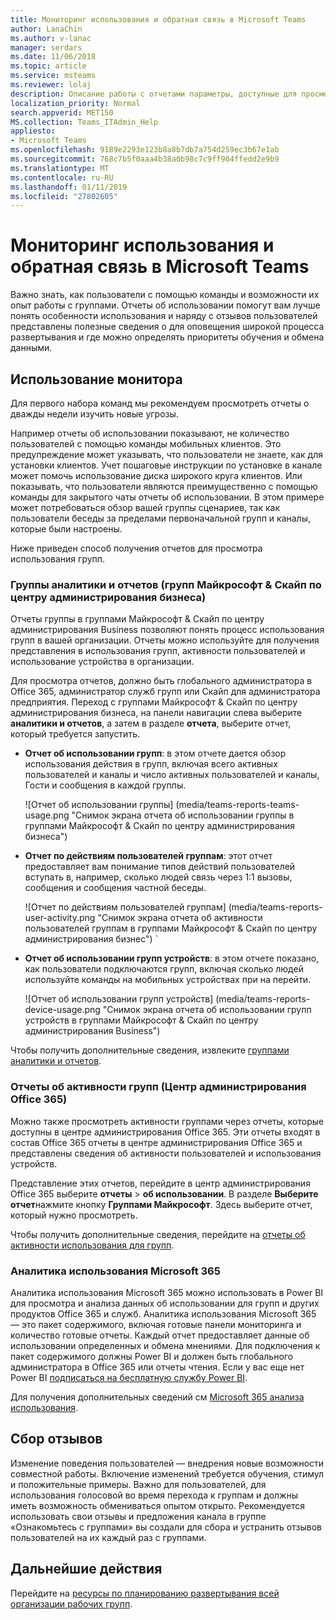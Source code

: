 ```yaml
---
title: Мониторинг использования и обратная связь в Microsoft Teams
author: LanaChin
ms.author: v-lanac
manager: serdars
ms.date: 11/06/2018
ms.topic: article
ms.service: msteams
ms.reviewer: lolaj
description: Описание работы с отчетами параметры, доступные для просмотра как пользователи используют группами Майкрософт и сбор отзывов по взаимодействия с пользователем.
localization_priority: Normal
search.appverid: MET150
MS.collection: Teams_ITAdmin_Help
appliesto:
- Microsoft Teams
ms.openlocfilehash: 9189e2293e123b8a8b7db7a754d259ec3b67e1ab
ms.sourcegitcommit: 768c7b5f0aaa4b38a0b98c7c9ff904ffedd2e9b9
ms.translationtype: MT
ms.contentlocale: ru-RU
ms.lasthandoff: 01/11/2019
ms.locfileid: "27802605"
---
```

# <a name="monitor-usage-and-feedback-in-microsoft-teams"></a>Мониторинг использования и обратная связь в Microsoft Teams
Важно знать, как пользователи с помощью команды и возможности их опыт работы с группами. Отчеты об использовании помогут вам лучше понять особенности использования и наряду с отзывов пользователей представлены полезные сведения о для оповещения широкой процесса развертывания и где можно определять приоритеты обучения и обмена данными.

## <a name="monitor-usage"></a>Использование монитора
Для первого набора команд мы рекомендуем просмотреть отчеты о дважды недели изучить новые угрозы. 

Например отчеты об использовании показывают, не количество пользователей с помощью команды мобильных клиентов. Это предупреждение может указывать, что пользователи не знаете, как для установки клиентов. Учет пошаговые инструкции по установке в канале может помочь использование диска широкого круга клиентов. Или показывать, что пользователи являются преимущественно с помощью команды для закрытого чаты отчеты об использовании. В этом примере может потребоваться обзор вашей группы сценариев, так как пользователи беседы за пределами первоначальной групп и каналы, которые были настроены. 

Ниже приведен способ получения отчетов для просмотра использования групп. 

### <a name="teams-analytics--reports-microsoft-teams--skype-for-business-admin-center"></a>Группы аналитики и отчетов (групп Майкрософт & Скайп по центру администрирования бизнеса)

Отчеты группы в группами Майкрософт & Скайп по центру администрирования Business позволяют понять процесс использования групп в вашей организации. Отчеты можно используйте для получения представления в использования групп, активности пользователей и использование устройства в организации. 

Для просмотра отчетов, должно быть глобального администратора в Office 365, администратор служб групп или Скайп для администратора предприятия. Переход с группами Майкрософт & Скайп по центру администрирования бизнеса, на панели навигации слева выберите **аналитики и отчетов**, а затем в разделе **отчета**, выберите отчет, который требуется запустить.

- **Отчет об использовании групп**: в этом отчете дается обзор использования действия в групп, включая всего активных пользователей и каналы и число активных пользователей и каналы, Гости и сообщения в каждой группы. 

    ![Отчет об использовании группы] (media/teams-reports-teams-usage.png "Снимок экрана отчета об использовании группы в группами Майкрософт & Скайп по центру администрирования бизнеса")     
- **Отчет по действиям пользователей группам**: этот отчет предоставляет вам понимание типов действий пользователей вступать в, например, сколько людей связь через 1:1 вызовы, сообщения и сообщения частной беседы. 

    ![Отчет по действиям пользователей группам] (media/teams-reports-user-activity.png "Снимок экрана отчета об активности пользователей группам в группами Майкрософт & Скайп по центру администрирования бизнес") 
`
- **Отчет об использовании групп устройств**: в этом отчете показано, как пользователи подключаются групп, включая сколько людей используйте команды на мобильных устройствах при на перейти. 

    ![Отчет об использовании групп устройств] (media/teams-reports-device-usage.png "Снимок экрана отчета об использовании групп устройств в группами Майкрософт & Скайп по центру администрирования Business")

Чтобы получить дополнительные сведения, извлеките [группами аналитики и отчетов](teams-analytics-and-reports/teams-reporting-reference.md). 

### <a name="teams-activity-reports-office-365-admin-center"></a>Отчеты об активности групп (Центр администрирования Office 365)
Можно также просмотреть активности группами через отчеты, которые доступны в центре администрирования Office 365. Эти отчеты входят в состав Office 365 отчеты в центре администрирования Office 365 и представлены сведения об активности пользователей и использования устройств. 

Представление этих отчетов, перейдите в центр администрирования Office 365 выберите **отчеты** > **об использовании**. В разделе **Выберите отчет**нажмите кнопку **Группами Майкрософт**. Здесь выберите отчет, который нужно просмотреть.

Чтобы получить дополнительные сведения, перейдите на [отчеты об активности использования для групп](teams-activity-reports.md).

### <a name="microsoft-365-usage-analytics"></a>Аналитика использования Microsoft 365

Аналитика использования Microsoft 365 можно использовать в Power BI для просмотра и анализа данных об использовании для групп и других продуктов Office 365 и служб. Аналитика использования Microsoft 365 — это пакет содержимого, включая готовые панели мониторинга и количество готовые отчеты. Каждый отчет предоставляет данные об использовании определенных и обмена мнениями. Для подключения к пакет содержимого должны Power BI и должен быть глобального администратора в Office 365 или отчеты чтения. Если у вас еще нет Power BI [подписаться на бесплатную службу Power BI](https://powerbi.microsoft.com). 

Для получения дополнительных сведений см [Microsoft 365 анализа использования](https://support.office.com/article/Microsoft-365-usage-analytics-77ff780d-ab19-4553-adea-09cb65ad0f1f). 

## <a name="gather-feedback"></a>Сбор отзывов
Изменение поведения пользователей — внедрения новые возможности совместной работы. Включение изменений требуется обучения, стимул и положительные примеры. Важно для пользователей, для использования голосовой во время перехода к группам и должны иметь возможность обмениваться опытом открыто. Рекомендуется использовать свои отзывы и предложения канала в группе «Ознакомьтесь с группами» вы создали для сбора и устранить отзывов пользователей на их каждый раз с группами. 

## <a name="next-steps"></a>Дальнейшие действия
Перейдите на [ресурсы по планированию развертывания всей организации рабочих групп](get-started-with-teams-resources-for-org-wide-rollout.md).
